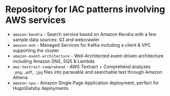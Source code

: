 # Repository for IAC patterns involving AWS services

* `amazon-kendra` - Search service based on Amazon Kendra with a few sample data sources: S3 and webcrawler
* `amazon-msk` - Managed Services for Kafka including a client & VPC supporting the cluster
* `amazon-event-architecture` - Well-Architected event-driven architecture including Amazon SNS, SQS & Lambda
* `aws-textract-comprehend` - AWS Textract + Comprehend analyzes `.png`,`.pdf`,`.jpg` files into parseable and searchable text through Amazon Athena
* `amazon-spa` - Amazon Single Page Application deployment, perfect for Hugo\Gatsby deployments
